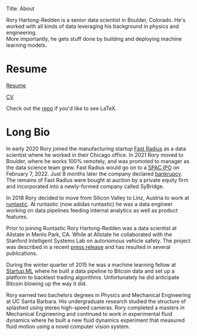 Title: About

Rory Hartong-Redden is a senior data scientist in Boulder, Colorado. 
He's worked with all kinds of data leveraging his background in physics and engineering.  
More importantly, he gets stuff done by building and deploying machine learning models.

# Resume
[Resume](https://github.com/roryhr/resume/raw/master/rhartong_redden_resume.pdf)

[CV](https://github.com/roryhr/resume/raw/master/rhartong_redden_cv.pdf)

Check out the [repo](https://github.com/roryhr/resume) if you'd like to see LaTeX.


# Long Bio
In early 2020 Rory joined the manufacturing startup [Fast Radius](https://www.fastradius.com/) as a data scientist where he worked in their Chicago office.
In 2021 Rory moved to Boulder, where he works 100% remotely, and was promoted to manager as the data science team grew. 
Fast Radius would go on to a [SPAC IPO](https://www.nasdaq.com/press-release/fast-radius-announces-completion-of-merger-with-ecp-environmental-growth) on February 7, 2022.
Just 8 months later the company declared [bankrupcy](https://www.nasdaq.com/press-release/fast-radius-commences-chapter-11-to-complete-its-marketing-and-sale-process-2022-11). 
The remains of Fast Radius were bought at auction by a private equity firm and incorporated into a newly-formed company called SyBridge.


In 2018 Rory decided to move from Silicon Valley to Linz, Austria to work at [runtastic](https://www.runtastic.com/). 
At runtastic (now adidas runtastic) he was a data engineer working on data pipelines feeding internal analytics as well as product features.


Prior to joining Runtastic Rory Hartong-Redden was a data scientist at Allstate in Menlo Park, CA. 
While at Allstate he collaborated with the Stanford Intelligent Systems Lab on autonomous vehicle safety.
The project was described in a recent [press release](https://www.allstatenewsroom.com/news/allstate-announces-autonomous-vehicle-research-agreement/) and has resulted in several publications.

During the winter quarter of 2015 he was a machine learning fellow at [Startup.ML](Startup.ML) where he built a data pipeline to Bitcoin data and set up a platform to backtest trading algorithms. 
Unfortunately he did anticipate Bitcoin blowing up the way it did.

Rory earned two bachelors degrees in Physics and Mechanical Engineering at UC Santa Barbara. 
His undergraduate research studied the structure of splashed using stereo high-speed cameras.
Rory completed a masters in Mechanical Engineering and continued to work in experimental fluid dynamics where he built a new fluid dynamics experiment that measured fluid motion using a novel computer vision system.
